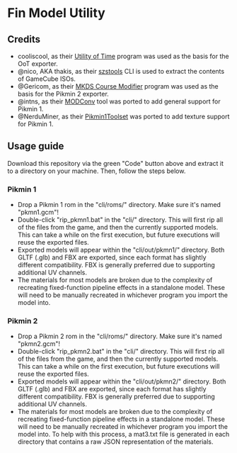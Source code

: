 # Fin Model Utility

## Credits

- cooliscool, as their [Utility of Time](http://wiki.maco64.com/Tools/Utility_of_Time) program was used as the basis for the OoT exporter.
- @nico, AKA thakis, as their [szstools](http://amnoid.de/gc/) CLI is used to extract the contents of GameCube ISOs.
- @Gericom, as their [MKDS Course Modifier](https://www.romhacking.net/utilities/1285/) program was used as the basis for the Pikmin 2 exporter.
- @intns, as their [MODConv](https://github.com/intns/MODConv) tool was ported to add general support for Pikmin 1.
- @NerduMiner, as their [Pikmin1Toolset](https://github.com/NerduMiner/Pikmin1Toolset) was ported to add texture support for Pikmin 1.

## Usage guide

Download this repository via the green "Code" button above and extract it to a directory on your machine. Then, follow the steps below.

### Pikmin 1

- Drop a Pikmin 1 rom in the "cli/roms/" directory. Make sure it's named "pkmn1.gcm"!
- Double-click "rip_pkmn1.bat" in the "cli/" directory. This will first rip all of the files from the game, and then the currently supported models. This can take a while on the first execution, but future executions will reuse the exported files.
- Exported models will appear within the "cli/out/pkmn1/" directory. Both GLTF (.glb) and FBX are exported, since each format has slightly different compatibility. FBX is generally preferred due to supporting additional UV channels.
- The materials for most models are broken due to the complexity of recreating fixed-function pipeline effects in a standalone model. These will need to be manually recreated in whichever program you import the model into.

### Pikmin 2

- Drop a Pikmin 2 rom in the "cli/roms/" directory. Make sure it's named "pkmn2.gcm"!
- Double-click "rip_pkmn2.bat" in the "cli/" directory. This will first rip all of the files from the game, and then the currently supported models. This can take a while on the first execution, but future executions will reuse the exported files.
- Exported models will appear within the "cli/out/pkmn2/" directory. Both GLTF (.glb) and FBX are exported, since each format has slightly different compatibility. FBX is generally preferred due to supporting additional UV channels.
- The materials for most models are broken due to the complexity of recreating fixed-function pipeline effects in a standalone model. These will need to be manually recreated in whichever program you import the model into. To help with this process, a mat3.txt file is generated in each directory that contains a raw JSON representation of the materials.